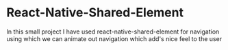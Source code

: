 # React-Native-Shared-Element

In this small project I have used react-native-shared-element for navigation 
using which we can animate out navigation which add's nice feel to the user
